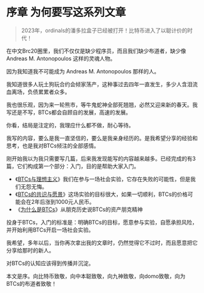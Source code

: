 # 序章 为何要写这系列文章

> 2023年，ordinals的潘多拉盒子已经被打开！比特币进入了以聪计价的时代！

在中文Brc20圈里，我们不仅仅是缺少程序员，而且我们缺少布道者，缺少像 Andreas M. Antonopoulos 这样的灵魂人物。

因为我知道我不可能成为 Andreas M. Antonopoulos 那样的人。

我知道很多人玩土狗玩合约会倾家荡产，这种事过去四年一直发生，多少人含泪流血离场，负债累累者众多。

我也很乐观，因为来一轮熊市，等牛鬼蛇神全部死翘翘，必然又迎来新的春天。我写还是不写，BTCs都会自顾自的发展，高速的发展。

你看，结局是注定的，我理应什么都不做，耐心等待。

我写的内容，要么是我一直坚信的，要么是我亲身经历的。是我希望分享的经验和思考，也是我对BTCs倾注的全部感情。

刚开始我以为我只需要写几篇，后来我发现能写的内容越来越多。已经完成的有3篇，它们构成第一个部分：入门，目的是帮助大家入门。

- 《[BTCs与理想主义](di-yi-zhang.md)》我们在参与一场社会实验，它存在失败的可能性，但是我们无怨无悔。
- 《[BTCs的共识与愿景](di-er-zhang.md)》这场实验的目标很大，如果一切顺利，BTCs的价格可能会在2年后涨到1000元人民币。
- 《[为什么是BTCs](di-san-zhang)》从朋克历史说BTCs的资产朋克精神

投身于BTCs，入门的标准是：明确BTCs的目标，愿意参与实验，自愿承担风险，并开始利用BTCs开启一场社会实验。

我希望，多年以后，当你再次拿出我的文章时，仍然觉得它不过时，而且愿意把它分享给那时的新人。

对BTCs的认知应该得到传播并沉淀。

本文是序。向比特币致敬，向中本聪致敬，向九神致敬，向domo致敬，向为BTCs的布道者致敬！


